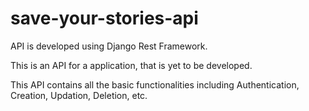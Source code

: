 # save-your-stories-api

API is developed using Django Rest Framework.

This is an API for a application, that is yet to be developed. 

This API contains all the basic functionalities including Authentication, Creation, Updation, Deletion, etc.
